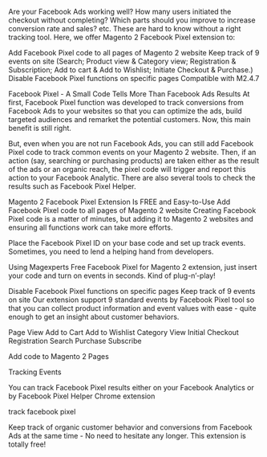 Are your Facebook Ads working well? How many users initiated the checkout without completing? Which parts should you improve to increase conversion rate and sales? etc. These are hard to know without a right tracking tool. Here, we offer Magento 2 Facebook Pixel extension to:

Add Facebook Pixel code to all pages of Magento 2 website
Keep track of 9 events on site (Search; Product view & Category view; Registration & Subscription; Add to cart & Add to Wishlist; Initiate Checkout & Purchase.)
Disable Facebook Pixel functions on specific pages
Compatible with M2.4.7

Facebook Pixel - A Small Code Tells More Than Facebook Ads Results
At first, Facebook Pixel function was developed to track conversions from Facebook Ads to your websites so that you can optimize the ads, build targeted audiences and remarket the potential customers. Now, this main benefit is still right.

But, even when you are not run Facebook Ads, you can still add Facebook Pixel code to track common events on your Magento 2 website. Then, if an action (say, searching or purchasing products) are taken either as the result of the ads or an organic reach, the pixel code will trigger and report this action to your Facebook Analytic. There are also several tools to check the results such as Facebook Pixel Helper.

Magento 2 Facebook Pixel Extension Is FREE and Easy-to-Use
Add Facebook Pixel code to all pages of Magento 2 website
Creating Facebook Pixel code is a matter of minutes, but adding it to Magento 2 websites and ensuring all functions work can take more efforts.

Place the Facebook Pixel ID on your base code and set up track events. Sometimes, you need to lend a helping hand from developers.

Using Magexperts Free Facebook Pixel for Magento 2 extension, just insert your code and turn on events in seconds. Kind of plug-n’-play!

Disable Facebook Pixel functions on specific pages
Keep track of 9 events on site
Our extension support 9 standard events by Facebook Pixel tool so that you can collect product information and event values with ease - quite enough to get an insight about customer behaviors.

Page View
Add to Cart
Add to Wishlist
Category View
Initial Checkout
Registration
Search
Purchase
Subscribe 
 

Add code to Magento 2 Pages
 
Tracking Events

You can track Facebook Pixel results either on your Facebook Analytics or by Facebook Pixel Helper Chrome extension

 

track facebook pixel 

 

Keep track of organic customer behavior and conversions from Facebook Ads at the same time - No need to hesitate any longer. This extension is totally free!